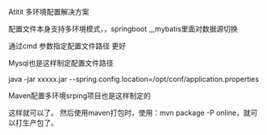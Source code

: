 Atitit 多环境配置解决方案

配置文件本身支持多环境模式，，springboot ,,,mybatis里面对数据源切换



通过cmd 参数指定配置文件路径 更好

Mysql也是这样制定配置文件路径

java -jar xxxxx.jar --spring.config.location=/opt/conf/application.properties

Maven配置多环境srping项目也是这样制定的

这样就可以了。 然后使用maven打包时，使用：mvn package -P online，就可以打生产包了。
